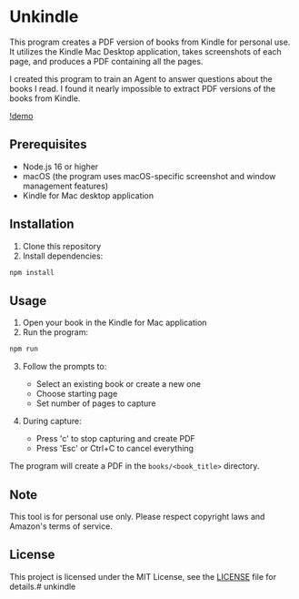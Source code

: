 # Unkindle

This program creates a PDF version of books from Kindle for personal use. It utilizes the Kindle Mac Desktop application, takes screenshots of each page, and produces a PDF containing all the pages.

I created this program to train an Agent to answer questions about the books I read. I found it nearly impossible to extract PDF versions of the books from Kindle.

[!demo](https://github.com/user-attachments/assets/5d71bd55-e59a-46a1-b5ba-5325b6f4d9d6)


## Prerequisites

- Node.js 16 or higher
- macOS (the program uses macOS-specific screenshot and window management features)
- Kindle for Mac desktop application

## Installation

1. Clone this repository
2. Install dependencies:

```bash
npm install
```

## Usage

1. Open your book in the Kindle for Mac application
2. Run the program:
```bash
npm run
```

3. Follow the prompts to:
   - Select an existing book or create a new one
   - Choose starting page
   - Set number of pages to capture

4. During capture:
   - Press 'c' to stop capturing and create PDF
   - Press 'Esc' or Ctrl+C to cancel everything

The program will create a PDF in the `books/<book_title>` directory.

## Note

This tool is for personal use only. Please respect copyright laws and Amazon's terms of service.

## License

This project is licensed under the MIT License, see the [LICENSE](LICENSE) file for details.# unkindle
